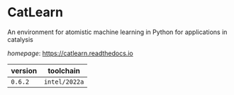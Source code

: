 # CatLearn

An environment for atomistic machine learning in Python for applications in catalysis

*homepage*: <https://catlearn.readthedocs.io>

version | toolchain
--------|----------
``0.6.2`` | ``intel/2022a``
